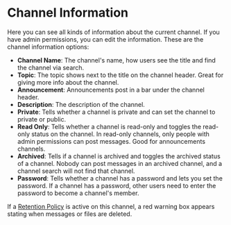 # Channel Information

Here you can see all kinds of information about the current channel. If you have admin permissions, you can edit the information. These are the channel information options:

* **Channel Name**: The channel's name, how users see the title and find the channel via search.
* **Topic**: The topic shows next to the title on the channel header. Great for giving more info about the channel.
* **Announcement**: Announcements post in a bar under the channel header.
* **Description**: The description of the channel.
* **Private**: Tells whether a channel is private and can set the channel to private or public.
* **Read Only**: Tells whether a channel is read-only and toggles the read-only status on the channel. In read-only channels, only people with admin permissions can post messages. Good for announcements channels.
* **Archived**: Tells if a channel is archived and toggles the archived status of a channel. Nobody can post messages in an archived channel, and a channel search will not find that channel.
* **Password**: Tells whether a channel has a password and lets you set the password. If a channel has a password, other users need to enter the password to become a channel's member.

If a [Retention Policy](../../../../rocket.chat-workspace-administration/settings/retention-policies.md) is active on this channel, a red warning box appears stating when messages or files are deleted.
